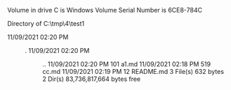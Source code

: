  Volume in drive C is Windows
 Volume Serial Number is 6CE8-784C

 Directory of C:\tmp\4\test1

11/09/2021  02:20 PM    <DIR>          .
11/09/2021  02:20 PM    <DIR>          ..
11/09/2021  02:20 PM               101 a1.md
11/09/2021  02:18 PM               519 cc.md
11/09/2021  02:19 PM                12 README.md
               3 File(s)            632 bytes
               2 Dir(s)  83,736,817,664 bytes free
